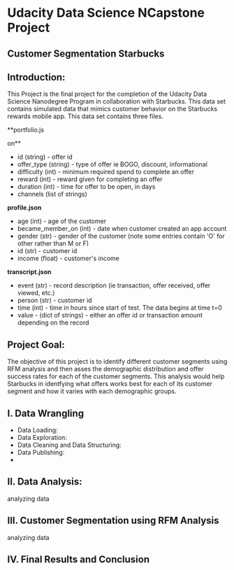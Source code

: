 # Udacity Data Science NCapstone Project

## Customer Segmentation Starbucks


## Introduction:

This Project is the final project for the completion of the Udacity Data Science Nanodegree Program in collaboration with Starbucks. This data set contains simulated data that mimics customer behavior on the Starbucks rewards mobile app. This data set contains three files. 

**portfolio.js

on**


* id (string) - offer id
* offer_type (string) - type of offer ie BOGO, discount, informational
* difficulty (int) - minimum required spend to complete an offer
* reward (int) - reward given for completing an offer
* duration (int) - time for offer to be open, in days
* channels (list of strings)

**profile.json**
* age (int) - age of the customer 
* became_member_on (int) - date when customer created an app account
* gender (str) - gender of the customer (note some entries contain 'O' for other rather than M or F)
* id (str) - customer id
* income (float) - customer's income

**transcript.json**
* event (str) - record description (ie transaction, offer received, offer viewed, etc.)
* person (str) - customer id
* time (int) - time in hours since start of test. The data begins at time t=0
* value - (dict of strings) - either an offer id or transaction amount depending on the record


## Project Goal:

The objective of this project is to identify different customer segments using RFM analysis and then asses the demographic distribution and offer success rates for each of the customer segments. This analysis would help Starbucks in identfying what offers works best for each of its customer segment and how it varies with each demographic groups.  


## I. Data Wrangling
* Data Loading:
* Data Exploration:
* Data Cleaning and Data Structuring:
* Data Publishing:
* 

## II. Data Analysis:
analyzing data

## III. Customer Segmentation using RFM Analysis
analyzing data

## IV. Final Results and Conclusion

